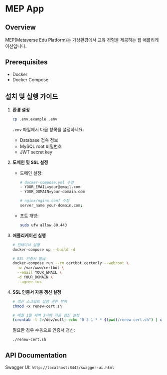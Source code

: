 # MEP App

## Overview
MEP(Metaverse Edu Platform)는 가상환경에서 교육 경험을 제공하는 웹 애플리케이션입니다.

## Prerequisites
- Docker
- Docker Compose

## 설치 및 실행 가이드

1. **환경 설정**
    ```bash
    cp .env.example .env
    ```
    `.env` 파일에서 다음 항목을 설정하세요:
    - Database 접속 정보
    - MySQL root 비밀번호
    - JWT secret key

2. **도메인 및 SSL 설정**
    - 도메인 설정:
      ```bash
      # docker-compose.yml 수정
      - YOUR_EMAIL=your@email.com
      - YOUR_DOMAIN=your-domain.com

      # nginx/nginx.conf 수정
      server_name your-domain.com;
      ```
    - 포트 개방:
      ```bash
      sudo ufw allow 80,443
      ```

3. **애플리케이션 실행**
    ```bash
    # 컨테이너 실행
    docker-compose up --build -d

    # SSL 인증서 발급
    docker-compose run --rm certbot certonly --webroot \
      -w /var/www/certbot \
      --email YOUR_EMAIL \
      -d YOUR_DOMAIN \
      --agree-tos
    ```

4. **SSL 인증서 자동 갱신 설정**
    ```bash
    # 갱신 스크립트 실행 권한 부여
    chmod +x renew-cert.sh
    
    # 매월 1일 새벽 3시에 자동 갱신 설정
    (crontab -l 2>/dev/null; echo "0 3 1 * * $(pwd)/renew-cert.sh") | crontab -
    ```

    필요한 경우 수동으로 인증서 갱신:
    ```bash
    ./renew-cert.sh
    ```

## API Documentation
Swagger UI: `http://localhost:8443/swagger-ui.html`
